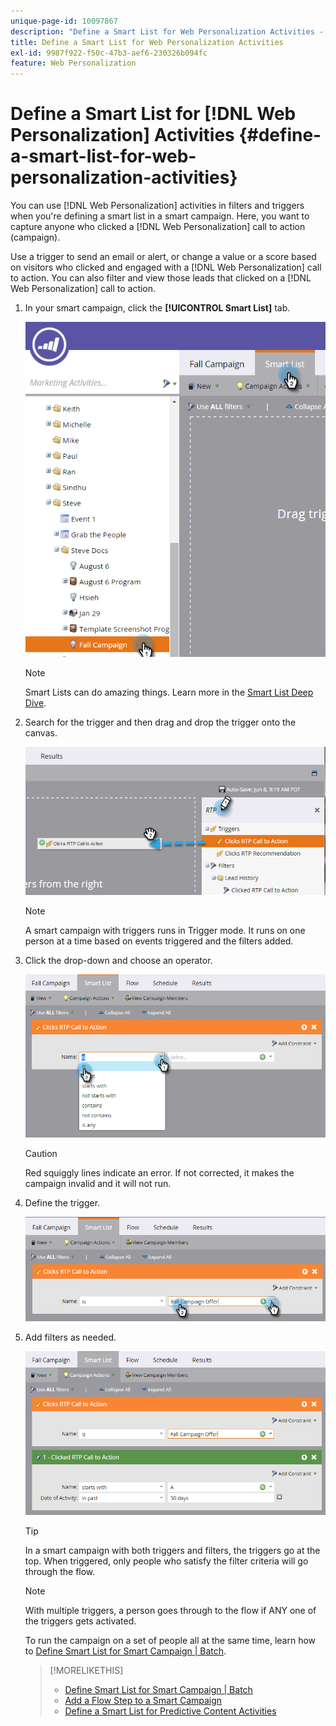 ```yaml
---
unique-page-id: 10097867
description: "Define a Smart List for Web Personalization Activities - Marketo Docs - Product Documentation"
title: Define a Smart List for Web Personalization Activities
exl-id: 9987f922-f50c-47b3-aef6-230326b094fc
feature: Web Personalization
---
```

# Define a Smart List for [!DNL Web Personalization] Activities {#define-a-smart-list-for-web-personalization-activities}

You can use [!DNL Web Personalization] activities in filters and triggers when you're defining a smart list in a smart campaign. Here, you want to capture anyone who clicked a [!DNL Web Personalization] call to action (campaign).

Use a trigger to send an email or alert, or change a value or a score based on visitors who clicked and engaged with a [!DNL Web Personalization] call to action. You can also filter and view those leads that clicked on a [!DNL Web Personalization] call to action.

1. In your smart campaign, click the **[!UICONTROL Smart List]** tab.

   ![](assets/image2016-2-9-10-3a49-3a18.png)

   >[!NOTE]
   >
   >Smart Lists can do amazing things. Learn more in the [Smart List Deep Dive](/help/marketo/product-docs/core-marketo-concepts/smart-campaigns/understanding-smart-campaigns.md).

1. Search for the trigger and then drag and drop the trigger onto the canvas.

   ![](assets/image2016-6-8-9-3a24-3a24.png)

   >[!NOTE]
   >
   >A smart campaign with triggers runs in Trigger mode. It runs on one person at a time based on events triggered and the filters added.

1. Click the drop-down and choose an operator.

   ![](assets/image2016-6-7-11-3a10-3a8.png)

   >[!CAUTION]
   >
   >Red squiggly lines indicate an error. If not corrected, it makes the campaign invalid and it will not run.

1. Define the trigger.

   ![](assets/image2016-6-7-11-3a12-3a23.png)

1. Add filters as needed.

   ![](assets/image2016-6-7-11-3a14-3a20.png)

   >[!TIP]
   >
   >In a smart campaign with both triggers and filters, the triggers go at the top. When triggered, only people who satisfy the filter criteria will go through the flow.

   >[!NOTE]
   >
   >With multiple triggers, a person goes through to the flow if ANY one of the triggers gets activated.

   To run the campaign on a set of people all at the same time, learn how to [Define Smart List for Smart Campaign | Batch](/help/marketo/product-docs/core-marketo-concepts/smart-campaigns/creating-a-smart-campaign/define-smart-list-for-smart-campaign-batch.md).

   >[!MORELIKETHIS]
   >
   >* [Define Smart List for Smart Campaign | Batch](/help/marketo/product-docs/core-marketo-concepts/smart-campaigns/creating-a-smart-campaign/define-smart-list-for-smart-campaign-batch.md)
   >* [Add a Flow Step to a Smart Campaign](/help/marketo/product-docs/core-marketo-concepts/smart-campaigns/flow-actions/add-a-flow-step-to-a-smart-campaign.md)
   >* [Define a Smart List for Predictive Content Activities](/help/marketo/product-docs/predictive-content/define-a-smart-list-for-predictive-content-activities.md)

